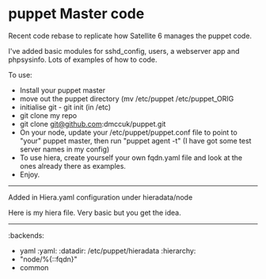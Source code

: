 # puppet Master code

Recent code rebase to replicate how Satellite 6 manages the puppet code.

I've added basic modules for sshd_config, users, a webserver app and phpsysinfo. Lots of examples of how to code.

To use:

   * Install your puppet master
   * move out the puppet directory (mv /etc/puppet /etc/puppet_ORIG
   * initialise git - git init (in /etc)
   * git clone my repo
   * git clone git@github.com:dmccuk/puppet.git
   * On your node, update your /etc/puppet/puppet.conf file to point to "your" puppet master, then run "puppet agent -t" (I have got some test server names in my config)
   * To use hiera, create yourself your own fqdn.yaml file and look at the ones already there as examples.
   * Enjoy.

---

Added in Hiera.yaml configuration under hieradata/node

Here is my hiera file. Very basic but you get the idea.

---
:backends:
  - yaml
:yaml:
  :datadir: /etc/puppet/hieradata
:hierarchy:
  - "node/%{::fqdn}"
  - common
